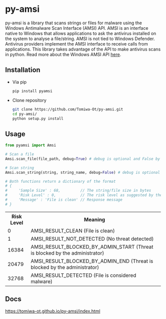 # py-amsi

py-amsi is a library that scans strings or files for malware using the Windows
Antimalware Scan Interface (AMSI) API. AMSI is an interface native to Windows 
that allows applications to ask the antivirus installed on the system
to analyse a file/string. AMSI is not tied to Windows Defender. Antivirus
providers implement the AMSI interface to receive calls from applications.
This library takes advantage of the API to make antivirus scans in python.
Read more about the Windows AMSI API [here](https://learn.microsoft.com/en-us/windows/win32/amsi/antimalware-scan-interface-portal).

## Installation
- Via pip
  
  ```
  pip install pyamsi
  ```
- Clone repository

  ```bash
  git clone https://github.com/Tomiwa-Ot/py-amsi.git
  cd py-amsi/
  python setup.py install
  ```

## Usage
```python
from pyamsi import Amsi

# Scan a file
Amsi.scan_file(file_path, debug=True) # debug is optional and False by default

# Scan string
Amsi.scan_string(string, string_name, debug=False) # debug is optional and False by default

# Both functions return a dictionary of the format
# {
#     'Sample Size' : 68,         // The string/file size in bytes
#     'Risk Level' : 0,           // The risk level as suggested by the antivirus
#     'Message' : 'File is clean' // Response message
# }
```

<table>
    <tr>
        <th>Risk Level</th>
        <th>Meaning</th>
    </tr>
    <tr>
        <td>0</td>
        <td>AMSI_RESULT_CLEAN (File is clean)</td>
    </tr>
    <tr>
        <td>1</td>
        <td>AMSI_RESULT_NOT_DETECTED (No threat detected)</td>
    </tr>
    <tr>
        <td>16384</td>
        <td>AMSI_RESULT_BLOCKED_BY_ADMIN_START (Threat is blocked by the administrator)</td>
    </tr>
    <tr>
        <td>20479</td>
        <td>AMSI_RESULT_BLOCKED_BY_ADMIN_END (Threat is blocked by the administrator)</td>
    </tr>
    <tr>
        <td>32768</td>
        <td>AMSI_RESULT_DETECTED (File is considered malware)</td>
    </tr>
</table>

## Docs
https://tomiwa-ot.github.io/py-amsi/index.html
